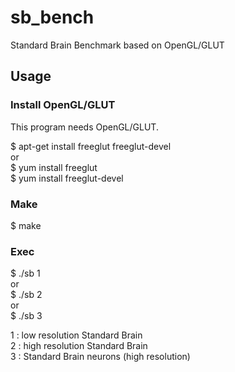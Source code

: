 # sb_bench
Standard Brain Benchmark based on OpenGL/GLUT

## Usage
### Install OpenGL/GLUT
This program needs OpenGL/GLUT.    
  
$ apt-get install freeglut freeglut-devel  
or  
$ yum install freeglut  
$ yum install freeglut-devel  
  
### Make
$ make

### Exec
$ ./sb  1  
or  
$ ./sb  2  
or  
$ ./sb  3  
  
1 : low resolution Standard Brain  
2 : high resolution Standard Brain  
3 : Standard Brain neurons (high resolution)  
